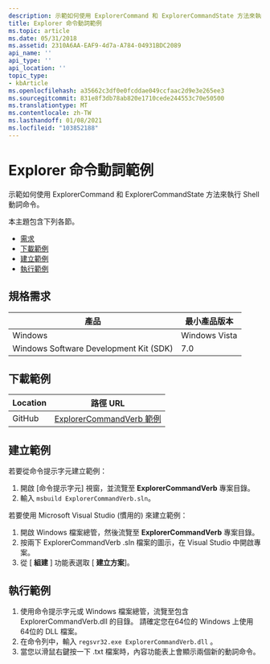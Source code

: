 ```yaml
---
description: 示範如何使用 ExplorerCommand 和 ExplorerCommandState 方法來執行 Shell 動詞命令。
title: Explorer 命令動詞範例
ms.topic: article
ms.date: 05/31/2018
ms.assetid: 2310A6AA-EAF9-4d7a-A784-04931BDC2089
api_name: ''
api_type: ''
api_location: ''
topic_type:
- kbArticle
ms.openlocfilehash: a35662c3df0e0fcddae049ccfaac2d9e3e265ee3
ms.sourcegitcommit: 831e8f3db78ab820e1710cede244553c70e50500
ms.translationtype: MT
ms.contentlocale: zh-TW
ms.lasthandoff: 01/08/2021
ms.locfileid: "103852188"
---
```

# <a name="explorer-command-verb-sample"></a>Explorer 命令動詞範例

示範如何使用 ExplorerCommand 和 ExplorerCommandState 方法來執行 Shell 動詞命令。

本主題包含下列各節。

-   [需求](#requirements)
-   [下載範例](#downloading-the-sample)
-   [建立範例](#building-the-sample)
-   [執行範例](#running-the-sample)

## <a name="requirements"></a>規格需求



| 產品                                | 最小產品版本 |
|----------------------------------------|-------------------------|
| Windows                                | Windows Vista           |
| Windows Software Development Kit (SDK) | 7.0                     |



 

## <a name="downloading-the-sample"></a>下載範例

| Location      | 路徑 URL                                                                                             |
|---------------|------------------------------------------------------------------------------------------------------|
| GitHub  | [ExplorerCommandVerb 範例](https://github.com/microsoft/Windows-classic-samples/tree/master/Samples/Win7Samples/winui/shell/appshellintegration/ExplorerCommandVerb) |

## <a name="building-the-sample"></a>建立範例

若要從命令提示字元建立範例：

1.  開啟 [命令提示字元] 視窗，並流覽至 **ExplorerCommandVerb** 專案目錄。
2.  輸入 `msbuild ExplorerCommandVerb.sln`。

若要使用 Microsoft Visual Studio (慣用的) 來建立範例：

1.  開啟 Windows 檔案總管，然後流覽至 **ExplorerCommandVerb** 專案目錄。
2.  按兩下 ExplorerCommandVerb .sln 檔案的圖示，在 Visual Studio 中開啟專案。
3.  從 [ **組建** ] 功能表選取 [ **建立方案**]。

## <a name="running-the-sample"></a>執行範例

1.  使用命令提示字元或 Windows 檔案總管，流覽至包含 ExplorerCommandVerb.dll 的目錄。 請確定您在64位的 Windows 上使用64位的 DLL 檔案。
2.  在命令列中，輸入 `regsvr32.exe ExplorerCommandVerb.dll` 。
3.  當您以滑鼠右鍵按一下 .txt 檔案時，內容功能表上會顯示兩個新的動詞命令。

 

 



